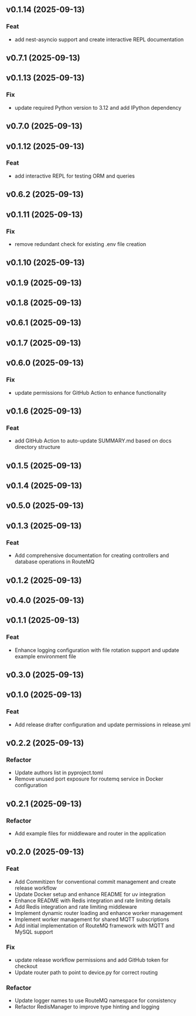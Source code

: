 ## v0.1.14 (2025-09-13)

### Feat

- add nest-asyncio support and create interactive REPL documentation

## v0.7.1 (2025-09-13)

## v0.1.13 (2025-09-13)

### Fix

- update required Python version to 3.12 and add IPython dependency

## v0.7.0 (2025-09-13)

## v0.1.12 (2025-09-13)

### Feat

- add interactive REPL for testing ORM and queries

## v0.6.2 (2025-09-13)

## v0.1.11 (2025-09-13)

### Fix

- remove redundant check for existing .env file creation

## v0.1.10 (2025-09-13)

## v0.1.9 (2025-09-13)

## v0.1.8 (2025-09-13)

## v0.6.1 (2025-09-13)

## v0.1.7 (2025-09-13)

## v0.6.0 (2025-09-13)

### Fix

- update permissions for GitHub Action to enhance functionality

## v0.1.6 (2025-09-13)

### Feat

- add GitHub Action to auto-update SUMMARY.md based on docs directory structure

## v0.1.5 (2025-09-13)

## v0.1.4 (2025-09-13)

## v0.5.0 (2025-09-13)

## v0.1.3 (2025-09-13)

### Feat

- Add comprehensive documentation for creating controllers and database operations in RouteMQ

## v0.1.2 (2025-09-13)

## v0.4.0 (2025-09-13)

## v0.1.1 (2025-09-13)

### Feat

- Enhance logging configuration with file rotation support and update example environment file

## v0.3.0 (2025-09-13)

## v0.1.0 (2025-09-13)

### Feat

- Add release drafter configuration and update permissions in release.yml

## v0.2.2 (2025-09-13)

### Refactor

- Update authors list in pyproject.toml
- Remove unused port exposure for routemq service in Docker configuration

## v0.2.1 (2025-09-13)

### Refactor

- Add example files for middleware and router in the application

## v0.2.0 (2025-09-13)

### Feat

- Add Commitizen for conventional commit management and create release workflow
- Update Docker setup and enhance README for uv integration
- Enhance README with Redis integration and rate limiting details
- Add Redis integration and rate limiting middleware
- Implement dynamic router loading and enhance worker management
- Implement worker management for shared MQTT subscriptions
- Add initial implementation of RouteMQ framework with MQTT and MySQL support

### Fix

- update release workflow permissions and add GitHub token for checkout
- Update router path to point to device.py for correct routing

### Refactor

- Update logger names to use RouteMQ namespace for consistency
- Refactor RedisManager to improve type hinting and logging
